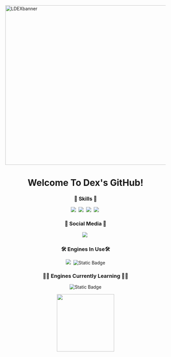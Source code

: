 <img width="1235" height="500" alt="LDEXbanner" src="https://github.com/user-attachments/assets/7c68d985-29cf-4d80-9611-d64009851ab7" />

<h1 align="center"> Welcome To Dex's GitHub! </h1>
<h3 align="center">🚀 Skills 🚀</h3>
<p align="center">
  <img src="https://img.shields.io/badge/C%23-239120?style=for-the-badge&logo=c&logoColor=white"/></a>&nbsp 
  <img src="https://img.shields.io/badge/Python-3776AB?style=for-the-badge&logo=python&logoColor=white"/></a>&nbsp 
  <img src="https://img.shields.io/badge/Luau-2C2D72?style=for-the-badge&logo=luau&logoColor=white"/></a>&nbsp 
  <img src="https://img.shields.io/badge/JavaScript-F7DF1E?style=for-the-badge&logo=JavaScript&logoColor=white"/></a>&nbsp 
</p>

<h3 align="center">🌈 Social Media 🌈</h3>
<p align="center">
  <a href="https://www.youtube.com/@l-dex2469"><img src="https://img.shields.io/badge/Youtube-red?style=flat-square&logo=youtube"/></a>&nbsp
</p>



<h3 align="center">🛠️ Engines In Use🛠️</h3>
<p align="center">
  <a href="https://create.roblox.com/docs/ko-kr/scripting"><img src="https://img.shields.io/badge/Roblox%20Studio-black?style=flat-square&logo=robloxstudio&logoColor=white"/></a>&nbsp
  <img alt="Static Badge" src="https://img.shields.io/badge/Unity-grey?style=flat-square&logo=unity&logoColor=white&link=https%3A%2F%2Fdocs.unity.com%2Fen-us">
</p>

<h3 align="center">🧑‍🎓 Engines Currently Learning 🧑‍🎓</h3>
<p align="center">
<img alt="Static Badge" src="https://img.shields.io/badge/Unreal%20Engine-lightgrey?style=flat-square&logo=UnrealEngine&logoColor=white&link=https%3A%2F%2Fdev.epicgames.com%2Fdocumentation%2Fko-kr%2Funreal-engine%2Funreal-engine-5-6-documentation">

</p>

<p align="center">
<a><img align="center" style="height:180px" src="https://github-readme-stats.vercel.app/api/top-langs/?username=mn556112&layout=compact&theme=dark&hide_border=true" /></a>
</p>

